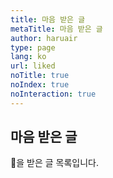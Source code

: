```yaml
---
title: 마음 받은 글
metaTitle: 마음 받은 글
author: haruair
type: page
lang: ko
url: liked
noTitle: true
noIndex: true
noInteraction: true
---
```


<h2 class="subtitle">마음 받은 글</h2>

💚을 받은 글 목록입니다.

<!-- @template liked -->

